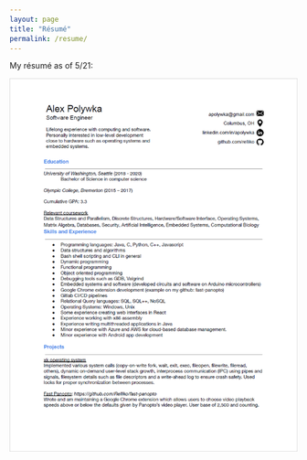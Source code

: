 ```yaml
---
layout: page
title: "Résumé"
permalink: /resume/
---
```


My résumé as of 5/21: 

![Résumé as of 5/21](/images/Resume.png)